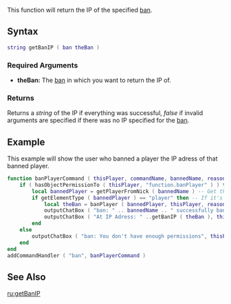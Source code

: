 This function will return the IP of the specified [ban](/docs/ban.md "wikilink").

Syntax
------

``` lua
string getBanIP ( ban theBan )
```

### Required Arguments

-   **theBan:** The [ban](/docs/ban.md "wikilink") in which you want to return the IP of.

### Returns

Returns a *string* of the IP if everything was successful, *false* if invalid arguments are specified if there was no IP specified for the [ban](/docs/ban.md "wikilink").

Example
-------

This example will show the user who banned a player the IP adress of that banned player.

``` lua
function banPlayerCommand ( thisPlayer, commandName, bannedName, reason )
    if ( hasObjectPermissionTo ( thisPlayer, "function.banPlayer" ) ) then -- If the command user has the rights
        local bannedPlayer = getPlayerFromNick ( bannedName ) -- Get the ID from the player who gets banned
        if getElementType ( bannedPlayer ) == "player" then -- If it's a player
            local theBan = banPlayer ( bannedPlayer, thisPlayer, reason ) -- Ban the player
            outputChatBox ( "ban: " .. bannedName .. " successfully banned", thisPlayer ) -- Send the banner a succes message
            outputChatBox ( "At IP Adress: " ..getBanIP ( theBan ), thisPlayer ) -- And send him the IP adress of the banned player
        end
    else
        outputChatBox ( "ban: You don't have enough permissions", thisPlayer ) -- If the command user doesn't have the permissions
    end
end
addCommandHandler ( "ban", banPlayerCommand )
```

See Also
--------

[ru:getBanIP](/docs/ru-getbanip.md "wikilink")
